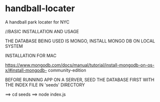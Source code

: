 # handball-locater
A handball park locater for NYC


//BASIC INSTALLATION AND USAGE

THE DATABASE BEING USED IS MONGO, INSTALL MONGO DB ON LOCAL SYSTEM

INSTALLATION FOR MAC

https://www.mongodb.com/docs/manual/tutorial/install-mongodb-on-os-x/#install-mongodb-      community-edition

BEFORE RUNNING APP ON A SERVER, SEED THE DATABASE FIRST WITH THE INDEX FILE IN 'seeds'
DIRECTORY

==> cd seeds
==> node index.js

